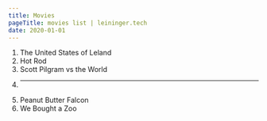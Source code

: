 ```yaml
---
title: Movies
pageTitle: movies list | leininger.tech
date: 2020-01-01
---
```


1. The United States of Leland
2. Hot Rod
3. Scott Pilgram vs the World
4. ____
5. Peanut Butter Falcon
6. We Bought a Zoo

